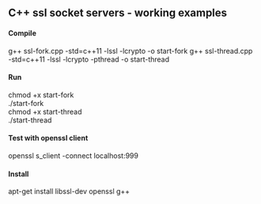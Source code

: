 ## C++ ssl socket servers - working examples

#### Compile
g++ ssl-fork.cpp -std=c++11 -lssl -lcrypto -o start-fork
g++ ssl-thread.cpp -std=c++11 -lssl -lcrypto -pthread -o start-thread

#### Run
chmod +x start-fork <br>
./start-fork
<br>
chmod +x start-thread <br>
./start-thread

#### Test with openssl client
openssl s_client -connect localhost:999

#### Install 
apt-get install libssl-dev openssl g++
